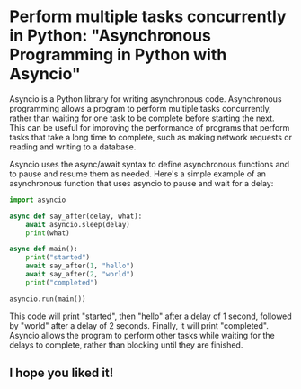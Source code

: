 # Perform multiple tasks concurrently in Python: "Asynchronous Programming in Python with Asyncio"

Asyncio is a Python library for writing asynchronous code. Asynchronous programming allows a program to perform multiple tasks concurrently, rather than waiting for one task to be complete before starting the next. This can be useful for improving the performance of programs that perform tasks that take a long time to complete, such as making network requests or reading and writing to a database.

Asyncio uses the async/await syntax to define asynchronous functions and to pause and resume them as needed. Here's a simple example of an asynchronous function that uses asyncio to pause and wait for a delay:

```python
import asyncio

async def say_after(delay, what):
    await asyncio.sleep(delay)
    print(what)

async def main():
    print("started")
    await say_after(1, "hello")
    await say_after(2, "world")
    print("completed")

asyncio.run(main())
```

This code will print "started", then "hello" after a delay of 1 second, followed by "world" after a delay of 2 seconds. Finally, it will print "completed". Asyncio allows the program to perform other tasks while waiting for the delays to complete, rather than blocking until they are finished.

## I hope you liked it!